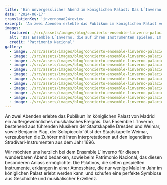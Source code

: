 ```yaml
---
title: 'Ein unvergesslicher Abend im königlichen Palast: Das L´Inverno Streichquartett begeistert mit Stradivari-Klängen'
date: '2024-06-17'
translationKey: 'invernomad24review'
excerpt: 'An zwei Abenden erlebte das Publikum im königlichen Palast von Madrid ein außergewöhnliches musikalisches Ereignis.'
images:
  featured: ./src/assets/images/blog/concierto-ensemble-linverno-palacio-real-madrid-2024-09.jpg
  alt: 'Das Ensemble L´Inverno, die auf ihren Instrumenten spielen. Im Vordergrund ist ein Teil des Publikums sichtbar, das aufmerksam zuhört. Links im Bild befindet sich eine Statue in der Kapelle, die so positioniert ist, dass es aussieht, als würde sie ebenfalls dem Konzert lauschen.'
  credit: 'Patrimonio Nacional'
gallery:
  - image: ./src/assets/images/blog/concierto-ensemble-linverno-palacio-real-madrid-2024-01.jpg
  - image: ./src/assets/images/blog/concierto-ensemble-linverno-palacio-real-madrid-2024-02.jpg
  - image: ./src/assets/images/blog/concierto-ensemble-linverno-palacio-real-madrid-2024-08.jpg
  - image: ./src/assets/images/blog/concierto-ensemble-linverno-palacio-real-madrid-2024-09.jpg
  - image: ./src/assets/images/blog/concierto-ensemble-linverno-palacio-real-madrid-2024-10.jpg
  - image: ./src/assets/images/blog/concierto-ensemble-linverno-palacio-real-madrid-2024-11.jpg
  - image: ./src/assets/images/blog/concierto-ensemble-linverno-palacio-real-madrid-2024-12.jpg
  - image: ./src/assets/images/blog/concierto-ensemble-linverno-palacio-real-madrid-2024-03.jpg
  - image: ./src/assets/images/blog/concierto-ensemble-linverno-palacio-real-madrid-2024-04.jpg
  - image: ./src/assets/images/blog/concierto-ensemble-linverno-palacio-real-madrid-2024-05.jpg
  - image: ./src/assets/images/blog/concierto-ensemble-linverno-palacio-real-madrid-2024-06.jpg
  - image: ./src/assets/images/blog/concierto-ensemble-linverno-palacio-real-madrid-2024-07.jpg
---
```


An zwei Abenden erlebte das Publikum im königlichen Palast von Madrid ein außergewöhnliches musikalisches Ereignis. Das Ensemble L´Inverno, bestehend aus führenden Musikern der Staatskapelle Dresden und Weimar, sowie Benjamin Plag, der Solopiccoloflötist der Staatskapelle Weimar, verzauberten die Zuhörer mit ihren Interpretationen auf den legendären Stradivari-Instrumenten aus dem Jahr 1696.

Wir möchten uns herzlich bei dem Ensemble L´Inverno für diesen wunderbaren Abend bedanken, sowie beim Patrimonio Nacional, das diesen besonderen Anlass ermöglichte. Die Palatinos, die selten gespielten Instrumente, erklangen in einer Atmosphäre, die nur wenige Male im Jahr im königlichen Palast erlebt werden kann, und schufen eine perfekte Symbiose aus Geschichte und musikalischer Exzellenz.
